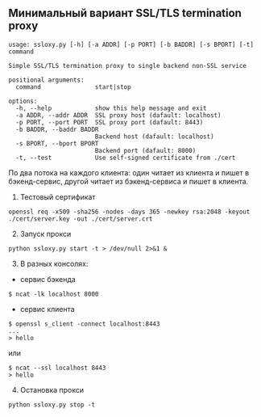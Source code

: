 ## Минимальный вариант SSL/TLS termination proxy

```
usage: ssloxy.py [-h] [-a ADDR] [-p PORT] [-b BADDR] [-s BPORT] [-t] command

Simple SSL/TLS termination proxy to single backend non-SSL service

positional arguments:
  command               start|stop

options:
  -h, --help            show this help message and exit
  -a ADDR, --addr ADDR  SSL proxy host (dafault: localhost)
  -p PORT, --port PORT  SSL proxy port (dafault: 8443)
  -b BADDR, --baddr BADDR
                        Backend host (dafault: localhost)
  -s BPORT, --bport BPORT
                        Backend port (dafault: 8000)
  -t, --test            Use self-signed certificate from ./cert
```

По два потока на каждого клиента: один читает из клиента и пишет в бэкенд-сервис, другой читает из бэкенд-сервиса и пишет в клиента.


1. Тестовый сертификат
```
openssl req -x509 -sha256 -nodes -days 365 -newkey rsa:2048 -keyout ./cert/server.key -out ./cert/server.crt
```

2. Запуск прокси
```
python ssloxy.py start -t > /dev/null 2>&1 &
```

3. В разных консолях:
- сервис бэкенда
```
$ ncat -lk localhost 8000
```
- сервис клиента
```
$ openssl s_client -connect localhost:8443
...
> hello
```
или 
```
$ ncat --ssl localhost 8443
> hello
```
4. Остановка прокси
```
python ssloxy.py stop -t
```
